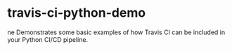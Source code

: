 # travis-ci-python-demo
ne
Demonstrates some basic examples of how Travis CI can be included in your Python CI/CD pipeline.
